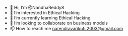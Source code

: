 - 👋 Hi, I’m @NandhaReddy8
- 👀 I’m interested in Ethical Hacking
- 🌱 I’m currently learning Ethical Hacking
- 💞️ I’m looking to collaborate on business models
- 📫 How to reach me narendravarikuti.2003@gmail.com

<!---
NandhaReddy8/NandhaReddy8 is a ✨ special ✨ repository because its `README.md` (this file) appears on your GitHub profile.
You can click the Preview link to take a look at your changes.
--->
